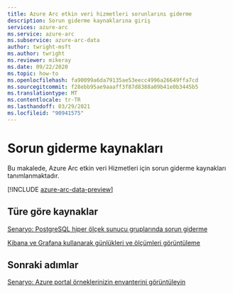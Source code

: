```yaml
---
title: Azure Arc etkin veri hizmetleri sorunlarını giderme
description: Sorun giderme kaynaklarına giriş
services: azure-arc
ms.service: azure-arc
ms.subservice: azure-arc-data
author: twright-msft
ms.author: twright
ms.reviewer: mikeray
ms.date: 09/22/2020
ms.topic: how-to
ms.openlocfilehash: fa90099a6da79135ae53eecc4996a26649ffa7cd
ms.sourcegitcommit: f28ebb95ae9aaaff3f87d8388a09b41e0b3445b5
ms.translationtype: MT
ms.contentlocale: tr-TR
ms.lasthandoff: 03/29/2021
ms.locfileid: "90941575"
---
```

# <a name="troubleshooting-resources"></a>Sorun giderme kaynakları

Bu makalede, Azure Arc etkin veri Hizmetleri için sorun giderme kaynakları tanımlanmaktadır.

[!INCLUDE [azure-arc-data-preview](../../../includes/azure-arc-data-preview.md)]

## <a name="resources-by-type"></a>Türe göre kaynaklar

[Senaryo: PostgreSQL hiper ölçek sunucu gruplarında sorun giderme](troubleshoot-postgresql-hyperscale-server-group.md)

[Kibana ve Grafana kullanarak günlükleri ve ölçümleri görüntüleme](monitor-grafana-kibana.md)

## <a name="next-steps"></a>Sonraki adımlar

[Senaryo: Azure portal örneklerinizin envanterini görüntüleyin](view-arc-data-services-inventory-in-azure-portal.md)
